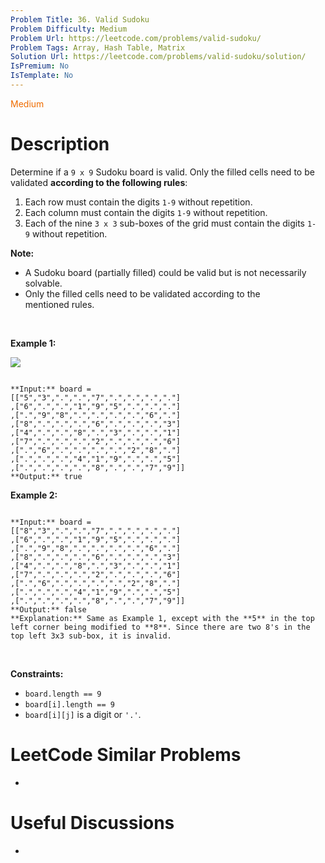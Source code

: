 ```yaml
---
Problem Title: 36. Valid Sudoku
Problem Difficulty: Medium
Problem Url: https://leetcode.com/problems/valid-sudoku/
Problem Tags: Array, Hash Table, Matrix
Solution Url: https://leetcode.com/problems/valid-sudoku/solution/
IsPremium: No
IsTemplate: No
---
```


<span style="color: rgb(239, 108, 0);">Medium</span>

# Description

Determine if a `9 x 9` Sudoku board is valid. Only the filled cells need to be validated **according to the following rules**:


1. Each row must contain the digits `1-9` without repetition.
2. Each column must contain the digits `1-9` without repetition.
3. Each of the nine `3 x 3` sub-boxes of the grid must contain the digits `1-9` without repetition.


**Note:**


* A Sudoku board (partially filled) could be valid but is not necessarily solvable.
* Only the filled cells need to be validated according to the mentioned rules.


 


**Example 1:**


![](https://upload.wikimedia.org/wikipedia/commons/thumb/f/ff/Sudoku-by-L2G-20050714.svg/250px-Sudoku-by-L2G-20050714.svg.png)

```

**Input:** board = 
[["5","3",".",".","7",".",".",".","."]
,["6",".",".","1","9","5",".",".","."]
,[".","9","8",".",".",".",".","6","."]
,["8",".",".",".","6",".",".",".","3"]
,["4",".",".","8",".","3",".",".","1"]
,["7",".",".",".","2",".",".",".","6"]
,[".","6",".",".",".",".","2","8","."]
,[".",".",".","4","1","9",".",".","5"]
,[".",".",".",".","8",".",".","7","9"]]
**Output:** true

```

**Example 2:**



```

**Input:** board = 
[["8","3",".",".","7",".",".",".","."]
,["6",".",".","1","9","5",".",".","."]
,[".","9","8",".",".",".",".","6","."]
,["8",".",".",".","6",".",".",".","3"]
,["4",".",".","8",".","3",".",".","1"]
,["7",".",".",".","2",".",".",".","6"]
,[".","6",".",".",".",".","2","8","."]
,[".",".",".","4","1","9",".",".","5"]
,[".",".",".",".","8",".",".","7","9"]]
**Output:** false
**Explanation:** Same as Example 1, except with the **5** in the top left corner being modified to **8**. Since there are two 8's in the top left 3x3 sub-box, it is invalid.

```

 


**Constraints:**


* `board.length == 9`
* `board[i].length == 9`
* `board[i][j]` is a digit or `'.'`.




# LeetCode Similar Problems

- []()

# Useful Discussions

- []()
